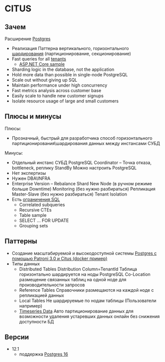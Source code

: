 # CITUS

## Зачем

Расширение [Postgres](postgresql.md)

- Реализация Паттерна вертикального, горизонтального [шардирования](../../arch/pattern/performance/shard.db.md) (партиционирование, секционирование)
- Fast queries for all [tenants](../../arch/pattern/mta/mta.md)
	- [ASP.NET Core sample](https://www.citusdata.com/blog/2018/01/22/multi-tenant-web-apps-with-dot-net-core-and-postgres)
- Sharding logic in the database, not the application
- Hold more data than possible in single-node PostgreSQL
- Scale out without giving up SQL
- Maintain performance under high concurrency
- Fast metrics analysis across customer base
- Easily scale to handle new customer signups
- Isolate resource usage of large and small customers

## Плюсы и минусы

Плюсы:

- Прозначный, быстрый для разработчика способ горизонтального партиционирования\шардирования данных между инстансами СУБД

Минусы:

- Отдельный инстанс СУБД PostgreSQL Coordinator – Точка отказа, bottleneck, реплику StandBy Можно настроить PostgreSQL
- Нет экспертизы
- Нужен DBA\INFRA
- Enterprise Version – 
	Rebalance Shard New Node (в ручном режиме больше Downtime)
	Monitoring (без нужно разбираться)
	Репликация Master-Slave (без нужно разбираться)
	Tenant Isolation
- Есть [ограничения SQL](https://docs.citusdata.com/en/v9.5/faq/faq.html#are-there-any-postgresql-features-not-supported-by-citus)
	- Correlated subqueries
	- Recursive CTEs
	- Table sample
	- SELECT … FOR UPDATE
	- Grouping sets

## Паттерны

- Создание масштабируемой и высокодоступной системы [Postgres с помощью Patroni 3.0 и Citus (docker пример)](https://habr.com/ru/companies/otus/articles/755032/)
- Типы данных
	- Distributed Tables
	Distribution Column=TenantId
	Таблица горизонтально шардируется на ноды PostgreSQL
	Co-Location размещение связанных таблиц на одной ноде для производительности запросов
	- Reference Tables
	Справочники размещаются на каждой ноде с репликацией данных
	- Local Tables
	Не шардируемые по нодам таблицы (Пользователи например)
	- [Timeseries Data](https://docs.citusdata.com/en/v9.5/use_cases/timeseries.html)
	Авто партиционирование данных для возможности удаления устаревших данных онлайн без снижения доступности БД

## Версии

- 12.1
	- поддержка [Postgres 16](https://www.citusdata.com/blog/2023/09/22/adding-postgres-16-support-to-citus-12-1/)